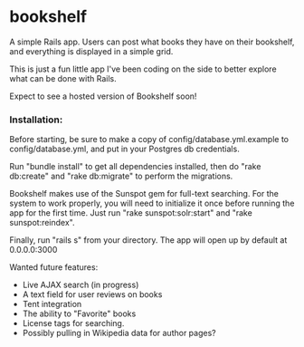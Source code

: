 bookshelf
=========

A simple Rails app. Users can post what books they have on their bookshelf, and everything is displayed in a simple grid.

This is just a fun little app I've been coding on the side to better explore what can be done with Rails.

Expect to see a hosted version of Bookshelf soon!

### Installation:
Before starting, be sure to make a copy of config/database.yml.example to config/database.yml, and put in your Postgres db credentials.

Run "bundle install" to get all dependencies installed, then do "rake db:create" and "rake db:migrate" to perform the migrations.

Bookshelf makes use of the Sunspot gem for full-text searching. For the system to work properly, you will need to initialize it once before running the app for the first time. Just run "rake sunspot:solr:start" and "rake sunspot:reindex".

Finally, run "rails s" from your directory. The app will open up by default at 0.0.0.0:3000


Wanted future features:
* Live AJAX search (in progress)
* A text field for user reviews on books
* Tent integration
* The ability to "Favorite" books
* License tags for searching.
* Possibly pulling in Wikipedia data for author pages?
